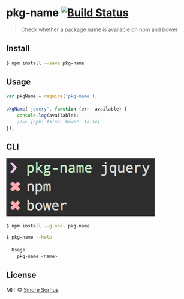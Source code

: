# pkg-name [![Build Status](https://travis-ci.org/sindresorhus/pkg-name.svg?branch=master)](https://travis-ci.org/sindresorhus/pkg-name)

> Check whether a package name is available on npm and bower


## Install

```sh
$ npm install --save pkg-name
```


## Usage

```js
var pkgName = require('pkg-name');

pkgName('jquery', function (err, available) {
	console.log(available);
	//=> {npm: false, bower: false}
});
```


## CLI

![](screenshot.png)

```sh
$ npm install --global pkg-name
```

```sh
$ pkg-name --help

  Usage
    pkg-name <name>
```


## License

MIT © [Sindre Sorhus](http://sindresorhus.com)

